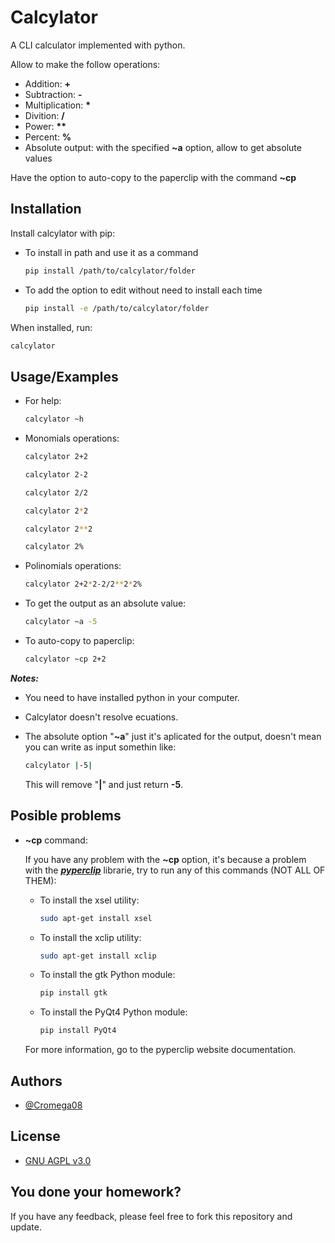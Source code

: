 # Calcylator

A CLI calculator implemented with python.

Allow to make the follow operations:

* Addition: **+**
* Subtraction: **-**
* Multiplication: **\***
* Divition: **/**
* Power: **\*\***
* Percent: **%**
* Absolute output: with the specified **~a** option, allow to get absolute values

Have the option to auto-copy to the paperclip with the command **~cp**

## Installation

Install calcylator with pip:

* To install in path and use it as a command

    ```bash
    pip install /path/to/calcylator/folder
    ```

* To add the option to edit without need to install each time

    ```bash
    pip install -e /path/to/calcylator/folder
    ```

When installed, run:

```bash
calcylator
```

## Usage/Examples

* For help:

    ```bash
    calcylator ~h
    ```

* Monomials operations:

    ```bash
    calcylator 2+2
    ```

    ```bash
    calcylator 2-2
    ```

    ```bash
    calcylator 2/2
    ```

    ```bash
    calcylator 2*2
    ```

    ```bash
    calcylator 2**2
    ```

    ```bash
    calcylator 2%
    ```

* Polinomials operations:

    ```bash
    calcylator 2+2*2-2/2**2*2%
    ```

* To get the output as an absolute value:

    ```bash
    calcylator ~a -5
    ```

* To auto-copy to paperclip:

    ```bash
    calcylator ~cp 2+2
    ```

**_Notes:_**

* You need to have installed python in your computer.
* Calcylator doesn't resolve ecuations.
* The absolute option "**~a**" just it's aplicated for the output, doesn't mean you can write as input somethin like:

    ```bash
    calcylator |-5|
    ```

    This will remove "**|**" and just return **-5**.

## Posible problems

* **~cp** command:

    If you have any problem with the **~cp** option, it's because a problem with the [**_pyperclip_**](https://pyperclip.readthedocs.io/en/latest/) librarie, try to run any of this commands (NOT ALL OF THEM):

    * To install the xsel utility:

        ```bash
        sudo apt-get install xsel
        ```

    * To install the xclip utility:

        ```bash
        sudo apt-get install xclip
        ```

    * To install the gtk Python module:

        ```bash
        pip install gtk
        ```

    * To install the PyQt4 Python module:

        ```bash
        pip install PyQt4
        ```

    For more information, go to the pyperclip website documentation.

## Authors

* [@Cromega08](https://www.github.com/cromega08)

## License

* [GNU AGPL v3.0](https://choosealicense.com/licenses/agpl-3.0/)

## You done your homework?

If you have any feedback, please feel free to fork this repository and update.
